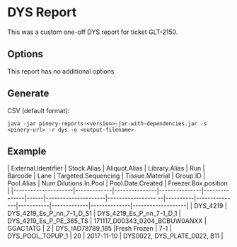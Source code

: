 # DYS Report
This was a custom one-off DYS report for ticket GLT-2150.

## Options

This report has no additional options

## Generate

CSV (default format):
```
java -jar pinery-reports-<version>-jar-with-dependencies.jar -s <pinery-url> -r dys -o <output-filename>
```

## Example

| External.Identifier | Stock.Alias               | Aliquot.Alias           | Library.Alias            | 
Run                           | Barcode | Lane | Targeted.Sequencing | Tissue.Material | Group.ID | Pool.Alias       | Num.Dilutions.In.Pool | Pool.Date.Created | Freezer.Box.position         |
|---------------------|-------------|---------------|---------------|---------------|------|---------------------|-----------------
--|----------|---------------|-----------|-------------|--------------|-------------------|
| DYS_4219            | DYS_4219_Es_P_nn_7-1_D_S1 | DYS_4219_Es_P_nn_7-1_D_1 | DYS_4219_Es_P_PE_365_TS | 	171117_D00343_0204_BCBUW0ANXX | GGACTATG | 2   | DYS_IAD78789_185    |Fresh Frozen     | 7-1      | DYS_POOL_TOPUP_1 | 
20                    | 2017-11-10        |  DYS0022, DYS_PLATE_0022, B11 |
